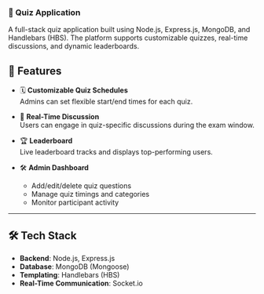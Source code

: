 ###  🧠 Quiz Application
A full-stack quiz application built using Node.js, Express.js, MongoDB, and Handlebars (HBS). The platform supports customizable quizzes, real-time discussions, and dynamic leaderboards.

## 🔧 Features

- 🗓 **Customizable Quiz Schedules**  
  Admins can set flexible start/end times for each quiz.

- 💬 **Real-Time Discussion**  
  Users can engage in quiz-specific discussions during the exam window.

- 🏆 **Leaderboard**  
  Live leaderboard tracks and displays top-performing users.

- 🛠 **Admin Dashboard**  
  - Add/edit/delete quiz questions  
  - Manage quiz timings and categories  
  - Monitor participant activity

---

## 🛠️ Tech Stack

- **Backend**: Node.js, Express.js  
- **Database**: MongoDB (Mongoose)  
- **Templating**: Handlebars (HBS)  
- **Real-Time Communication**: Socket.io
